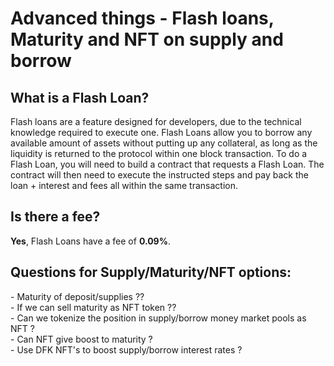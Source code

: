 # Advanced things - Flash loans, Maturity and NFT on supply and borrow

## What is a Flash Loan?

Flash loans are a feature designed for developers, due to the technical knowledge required to execute one. Flash Loans allow you to borrow any available amount of assets without putting up any collateral, as long as the liquidity is returned to the protocol within one block transaction. To do a Flash Loan, you will need to build a contract that requests a Flash Loan. The contract will then need to execute the instructed steps and pay back the loan + interest and fees all within the same transaction.&#x20;

## Is there a fee?

**Yes**, Flash Loans have a fee of **0.09%**.

## Questions for Supply/Maturity/NFT options: <a href="#how-do-i-deposit" id="how-do-i-deposit"></a>

\- Maturity of deposit/supplies ??\
\- If we can sell maturity as NFT token ??\
\- Can we tokenize the position in supply/borrow money market pools as NFT ? \
\- Can NFT give boost to maturity ? \
\- Use DFK NFT's to boost supply/borrow interest rates ?
